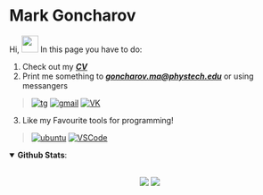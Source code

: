 # Mark Goncharov

Hi, <img src="https://user-images.githubusercontent.com/1303154/88677602-1635ba80-d120-11ea-84d8-d263ba5fc3c0.gif" width="30">
In this page you have to do:

1. Check out my [***CV***](CV.pdf)
2. Print me something to ***goncharov.ma@phystech.edu*** or using messangers
> [![tg](https://img.shields.io/badge/Telegram-2CA5E0?style=for-the-badge&logo=telegram&logoColor=white)](https://t.me/EverRester)
> [![gmail](https://img.shields.io/badge/Gmail-D14836?style=for-the-badge&logo=gmail&logoColor=white)](mailto:goncharov.ma@phystech.edu)
> [![VK](https://img.shields.io/badge/Messenger-00B2FF?style=for-the-badge&logo=messenger&logoColor=white)](https://vk.com/everrester)

3. Like my Favourite tools for programming!
> [![ubuntu](https://img.shields.io/badge/Ubuntu-E95420?style=for-the-badge&logo=ubuntu&logoColor=white)](https://ubuntu.com/)
> [![VSCode](https://img.shields.io/badge/Visual_Studio_Code-0078D4?style=for-the-badge&logo=visual%20studio%20code&logoColor=white)](https://code.visualstudio.com/)

<details open>
 <summary> <b>Github Stats</b>: </summary>
<br>
<p align = "center">
  <img src = "https://github-readme-stats.vercel.app/api?username=MarkGoncharovAl&show_icons=true&theme=system&line_height=27">
  <img src = "https://github-readme-stats.vercel.app/api/top-langs/?username=MarkGoncharovAl&hide=css,java,html&theme=system">
</p>

</details>